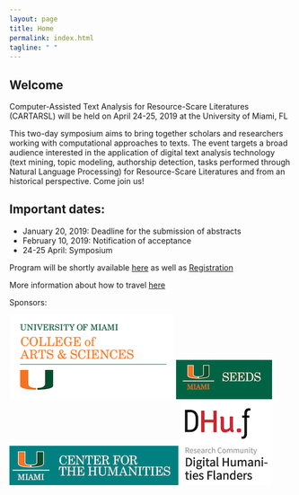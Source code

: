```yaml
---
layout: page
title: Home
permalink: index.html
tagline: " "
---
```


## Welcome 

Computer-Assisted Text Analysis for Resource-Scare Literatures (CARTARSL) will be held on 
April 24-25, 2019 at the University of Miami, FL 


This two-day symposium aims to bring together scholars and researchers working with computational approaches to texts. The event targets a broad audience interested in the application of digital text analysis technology (text mining, topic modeling, authorship detection, tasks performed through Natural Language Processing) for Resource-Scare Literatures and from an historical perspective. Come join us! 

## Important dates: 
- January 20, 2019: Deadline for the submission of abstracts 
- February 10, 2019: Notification of acceptance
- 24-25 April: Symposium

Program will be shortly available [here](/SymposiumTextAnalysis/program/) as well as [Registration]()

More information about how to travel [here](/SymposiumTextAnalysis/travel/)

Sponsors: 

![CAS](img/CAS.png) ![SEEDS](img/SEEDS.png) ![CenterHum](img/CenterHum.png) ![DHuF](img/dhuf.png)





 
